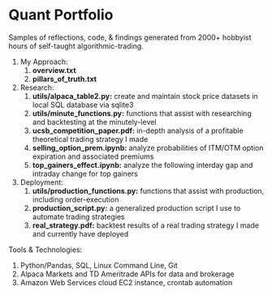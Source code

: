 # Quant Portfolio
Samples of reflections, code, & findings generated from 2000+ hobbyist hours of self-taught algorithmic-trading.

1. My Approach:
    1. **overview.txt**
    2. **pillars_of_truth.txt**
2. Research:
    1. **utils/alpaca_table2.py:** create and maintain stock price datasets in local SQL database via sqlite3
    2. **utils/minute_functions.py:** functions that assist with researching and backtesting at the minutely-level
    3. **ucsb_competition_paper.pdf:** in-depth analysis of a profitable theoretical trading strategy I made
    4. **selling_option_prem.ipynb:** analyze probabilities of ITM/OTM option expiration and associated premiums
    5. **top_gainers_effect.ipynb:** analyze the following interday gap and intraday change for top gainers
3. Deployment:
    1. **utils/production_functions.py:** functions that assist with production, including order-execution
    2. **production_script.py:** a generalized production script I use to automate trading strategies
    3. **real_strategy.pdf:** backtest results of a real trading strategy I made and currently have deployed

Tools & Technologies:
1. Python/Pandas, SQL, Linux Command Line, Git
2. Alpaca Markets and TD Ameritrade APIs for data and brokerage
3. Amazon Web Services cloud EC2 instance, crontab automation

